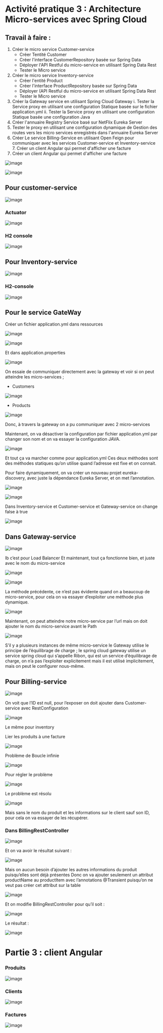 # Activité pratique 3 : Architecture Micro-services avec Spring Cloud

## Travail à faire :

1. Créer le micro service Customer-service
      - Créer Tentité Customer
      - Créer l'interface CustomerRepository basée sur Spring Data 
      - Déployer l'API Restful du micro-service en utilisant Spring Data Rest
      - Tester le Micro service
2. Créer le micro service Inventory-service
      - Créer l'entité Product
      - Créer l'interface ProductRepository basée sur Spring Data
      - Déployer (API Restful du micro-service en utilisant Spring Data Rest
      - Tester le Micro service
3. Créer la Gateway service en utilisant Spring Cloud Gateway
      i. Tester la Service proxy en utilisant une configuration Statique basée sur le fichier application.yml
      ii. Tester la Service proxy en utilisant une configuration Statique basée une configuration Java
4. Créer l'annuaire Registry Service basé sur NetFlix Eureka Server
5. Tester le proxy en utilisant une configuration dynamique de Gestion des routes vers les micro services enregistrés dans l'annuaire Eureka Server
6. Créer Le service Billing-Service en utilisant Open Feign pour communiquer avec les services Customer-service et Inventory-service 7. Créer un client Angular qui permet d'afficher une facture
7. Créer un client Angular qui permet d'afficher une facture

![image](https://user-images.githubusercontent.com/4341904/204916469-25944c91-83ee-49d1-a164-d5a297a7cfb9.png)

![image](https://user-images.githubusercontent.com/4341904/204916527-d005d75c-3ca0-4a74-abb3-c618ea9d5bac.png)

## Pour customer-service

![image](https://user-images.githubusercontent.com/4341904/204916558-2c795ce7-a652-4670-928c-0ddb57d6bba9.png)

### Actuator

![image](https://user-images.githubusercontent.com/4341904/204916572-bed1d4ce-73b9-4bed-a84f-c34fc4e7f7bf.png) 

### H2 console

![image](https://user-images.githubusercontent.com/4341904/204916600-9b472e2d-7a28-49e3-8c60-e7e73d95aa8f.png)

## Pour Inventory-service

![image](https://user-images.githubusercontent.com/4341904/204916619-e160f627-abed-4d1c-9eb1-de3e1ef006b4.png)

### H2-console

![image](https://user-images.githubusercontent.com/4341904/204916667-9a967315-16d7-4dd0-b8ea-99acc4b21830.png)

## Pour le service GateWay

Créer un fichier application.yml dans ressources

![image](https://user-images.githubusercontent.com/4341904/204916714-6f05e4ed-56b0-4d22-942b-769d009eae33.png)

![image](https://user-images.githubusercontent.com/4341904/204916730-6129ae87-5456-4c32-8e5c-8dd3737159dd.png)
 
Et dans application.properties

![image](https://user-images.githubusercontent.com/4341904/204916787-00c78980-9f26-4720-b4ae-d45c528ebe37.png)

On essaie de communiquer directement avec la gateway et voir si on peut atteindre les micro-services ;
-	Customers

![image](https://user-images.githubusercontent.com/4341904/204916835-c51a099a-e8c5-4eae-9051-98c61cb13596.png)

-	Products

![image](https://user-images.githubusercontent.com/4341904/204916852-fa8bad8d-efb3-4214-b3da-a918ca55d557.png)

Donc, à travers la gateway on a pu communiquer avec 2 micro-services

Maintenant, on va désactiver la configuration par fichier application.yml par changer son nom et on va essayer la configuration JAVA.

![image](https://user-images.githubusercontent.com/4341904/204916871-eacd1a6c-9427-4681-aecd-befe34f4504b.png)

Et tout ça va marcher comme pour application.yml
Ces deux méthodes sont des méthodes statiques qu’on utilise quand l’adresse est fixe et on connait.

Pour faire dynamiquement, on va créer un nouveau projet eureka-discovery, avec juste la dépendance Eureka Server, et on met l’annotation.

![image](https://user-images.githubusercontent.com/4341904/204916920-25c4f4fc-8c6e-49ff-9d42-a8bbcaa5dcd7.png)

![image](https://user-images.githubusercontent.com/4341904/204916944-be9dca98-984b-4d98-b437-8b1551556cf6.png)

Dans Inventory-service et Customer-service et Gateway-service on change false à true

![image](https://user-images.githubusercontent.com/4341904/204916971-b94f78af-2b74-4758-99c6-328140b9808e.png)

## Dans Gateway-service

![image](https://user-images.githubusercontent.com/4341904/204916994-2dc6fde2-c0b9-40bc-8440-9681d0a4b77b.png)
 
lb c’est pour Load Balancer
Et maintenant, tout ça fonctionne bien, et juste avec le nom du micro-service

![image](https://user-images.githubusercontent.com/4341904/204917033-fbb5bde2-70de-4d32-b738-205c57a7275c.png)

![image](https://user-images.githubusercontent.com/4341904/204917061-69a1f708-a89e-41d6-baa5-9316f75741c2.png)

La méthode précédente, ce n’est pas évidente quand on a beaucoup de micro-service, pour cela on va essayer d’exploiter une méthode plus dynamique.

![image](https://user-images.githubusercontent.com/4341904/204917080-91650839-3d53-442b-a50c-72e38c1968df.png)

Maintenant, on peut atteindre notre micro-service par l’url mais on doit ajouter le nom du micro-service avant le Path

![image](https://user-images.githubusercontent.com/4341904/204917104-bc7c386b-f3e7-4b92-a443-d85738245046.png)

S’il y a plusieurs instances de même micro-service le Gateway utilise le principe de l’équilibrage de charge ; le spring cloud gateway utilise un service spring cloud qui s’appelle Ribon, qui est un service d’équilibrage de charge, on n’a pas l’exploiter explicitement mais il est utilisé implicitement, mais on peut le configurer nous-même.

## Pour Billing-service

![image](https://user-images.githubusercontent.com/4341904/204917151-92bad852-6311-454b-bbb0-0c35b79ea178.png)
 
On voit que l’ID est null, pour l’exposer on doit ajouter dans Customer-service avec RestConfiguration

![image](https://user-images.githubusercontent.com/4341904/204917173-48557cf4-2c00-4a18-8972-27dbc672a104.png)

Le même pour inventory

Lier les produits à une facture

![image](https://user-images.githubusercontent.com/4341904/204917200-e9ec4417-ee14-4cef-a626-e3d1fbccd1ed.png)

Problème de Boucle infinie

![image](https://user-images.githubusercontent.com/4341904/204917221-e50c7663-b4a4-431a-ad54-3bda4dbf432e.png)

Pour régler le problème

![image](https://user-images.githubusercontent.com/4341904/204917249-2277ca95-7071-4c7a-a0ed-582a61ce2690.png)

Le problème est résolu

![image](https://user-images.githubusercontent.com/4341904/204917278-bed70eb9-05af-4a28-865d-86d5a2b553f2.png)

Mais sans le nom du produit et les informations sur le client sauf son ID, pour cela on va essayer de les récupérer.

### Dans BillingRestController 

![image](https://user-images.githubusercontent.com/4341904/204917309-dc9ce7ad-4b35-4858-9c68-5b4bf1333987.png)

Et on va avoir le résultat suivant :

![image](https://user-images.githubusercontent.com/4341904/204917331-6f9e79a5-8da8-4763-8bd3-30ce639310e0.png)

Mais on aucun besoin d’ajouter les autres informations du produit puisqu’elles sont déjà présentes 
Donc on va ajouter seulement un attribut productName au productItem avec l’annotations @Transient puisqu’on ne veut pas créer cet attribut sur la table

![image](https://user-images.githubusercontent.com/4341904/204917365-f2c0b5d3-8c62-4d6b-bf1f-4ff36e38f695.png)

Et on modifie BillingRestController pour qu’il soit :

![image](https://user-images.githubusercontent.com/4341904/204917385-5edcf561-5cc8-44e2-a7ef-68beb2c725ff.png)

Le résultat :

![image](https://user-images.githubusercontent.com/4341904/204917411-325d4028-6f86-4f02-94e6-8fe4c33297eb.png)

# Partie 3 : client Angular

### Produits

![image](https://user-images.githubusercontent.com/4341904/206039618-f952b340-33b7-42c4-9bd7-6d407f27485f.png)

### Clients

![image](https://user-images.githubusercontent.com/4341904/206039695-92302b2e-7dbb-4df3-a8f2-9f59399a4089.png)

### Factures

![image](https://user-images.githubusercontent.com/4341904/206039829-5c5028c9-0536-460c-9219-e5255cdd324d.png)



